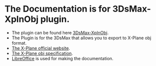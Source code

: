 # The Documentation is for 3DsMax-XplnObj plugin.
- The plugin can be found here [3DsMax-XplnObj](https://github.com/steptosky/3DsMax-XplnObj/releases).
- The Plugin is for the 3DsMax that allows you to export to X-Plane obj format.
- [The X-Plane official website](http://www.x-plane.com/).
- [The X-Plane obj specification](http://developer.x-plane.com/?article=obj8-file-format-specification).
- [LibreOffice](http://www.libreoffice.org/) is used for making the documentation.